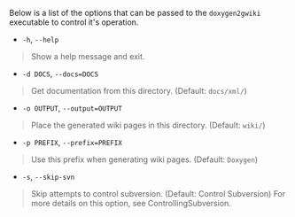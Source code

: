 Below is a list of the options that can be passed to the `doxygen2gwiki` executable to control it's operation.

  * `-h`, `--help`
> Show a help message and exit.
  * `-d DOCS`, `--docs=DOCS`
> Get documentation from this directory. (Default: `docs/xml/`)
  * `-o OUTPUT`, `--output=OUTPUT`
> Place the generated wiki pages in this directory. (Default: `wiki/`)
  * `-p PREFIX`, `--prefix=PREFIX`
> Use this prefix when generating wiki pages. (Default: `Doxygen`)
  * `-s`, `--skip-svn`
> Skip attempts to control subversion. (Default: Control Subversion)
> For more details on this option, see ControllingSubversion.